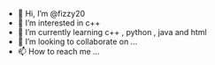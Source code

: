 - 👋 Hi, I’m @fizzy20
- 👀 I’m interested in c++
- 🌱 I’m currently learning c++ , python , java and html
- 💞️ I’m looking to collaborate on ...
- 📫 How to reach me ...

<!---
fizzy20/fizzy20 is a ✨ special ✨ repository because its `README.md` (this file) appears on your GitHub profile.
You can click the Preview link to take a look at your changes.
--->
